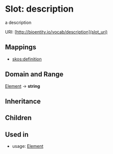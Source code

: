 # Slot: description


a description

URI: [http://bioentity.io/vocab/description](slot_uri)
## Mappings

 * [skos:definition](http://purl.obolibrary.org/obo/skos_definition)
## Domain and Range

[Element](Element.md) -> **string**
## Inheritance

## Children

## Used in

 *  usage: [Element](Element.md)
